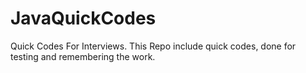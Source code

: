 # JavaQuickCodes
Quick Codes For Interviews.
This Repo include quick codes, done for testing and remembering the work.
